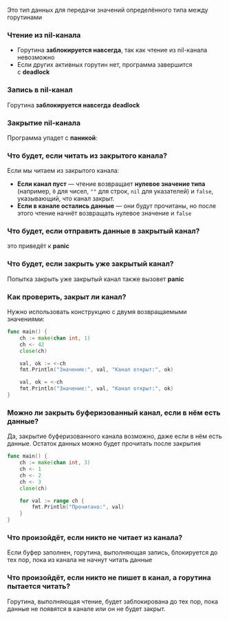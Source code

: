 
Это тип данных для передачи значений определённого типа между горутинами


### Чтение из nil-канала
- Горутина **заблокируется навсегда**, так как чтение из nil-канала невозможно
- Если других активных горутин нет, программа завершится с **deadlock**
### Запись в nil-канал
Горутина **заблокируется навсегда**
**deadlock**

### Закрытие nil-канала
Программа упадет с **паникой**:
### Что будет, если читать из закрытого канала?

Если мы читаем из закрытого канала:

- **Если канал пуст** — чтение возвращает **нулевое значение типа** (например, `0` для чисел, `""` для строк, `nil` для указателей) и `false`, указывающий, что канал закрыт.
- **Если в канале остались данные** — они будут прочитаны, но после этого чтение начнёт возвращать нулевое значение и `false`

### Что будет, если отправить данные в закрытый канал?

это приведёт к **panic**

### Что будет, если закрыть уже закрытый канал?
Попытка закрыть уже закрытый канал также вызовет **panic**

### Как проверить, закрыт ли канал?
Нужно использовать конструкцию с двумя возвращаемыми значениями:
```go
func main() {
    ch := make(chan int, 1)
    ch <- 42
    close(ch)

    val, ok := <-ch
    fmt.Println("Значение:", val, "Канал открыт:", ok)

    val, ok = <-ch
    fmt.Println("Значение:", val, "Канал открыт:", ok)
}
```

### Можно ли закрыть буферизованный канал, если в нём есть данные?

Да, закрытие буферизованного канала возможно, даже если в нём есть данные. Остаток данных можно будет прочитать после закрытия

```go
func main() {
    ch := make(chan int, 3)
    ch <- 1
    ch <- 2
    ch <- 3
    close(ch)

    for val := range ch {
        fmt.Println("Прочитано:", val)
    }
}
```

### Что произойдёт, если никто не читает из канала?

Если буфер заполнен, горутина, выполняющая запись, блокируется до тех пор, пока из канала не начнут читать данные

### Что произойдёт, если никто не пишет в канал, а горутина пытается читать?

Горутина, выполняющая чтение, будет заблокирована до тех пор, пока данные не появятся в канале или он не будет закрыт.
